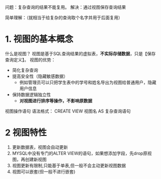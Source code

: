 问题：复杂查询的结果不能复用。
解决：通过视图保存查询结果

简单理解：（就相当于给复杂的查询取个名字并用于后面复用）

# 1. 视图的基本概念

什么是视图？
视图是基于SQL查询结果的虚拟表，**不实际存储数据**，只是【保存查询定义】。
视图的优势：
- 简化复杂查询
- 提高安全性（隐藏敏感数据）
  - 例如管理员可以只把学生表中的学号和姓名导出为视图给普通用户，隐藏用户信息 
- 保持数据逻辑独立性
  -  **对视图进行排序等操作，不影响原数据**

视图操作语句
语法格式：
CREATE VIEW 视图名 AS  复杂查询语句

# 2 视图特性

1. 更新数据表，视图会自动更新
2. MYSQL中没有专门的ALTER VIEW的语句，如果想添加字段，先drop原视图，再创建新视图
3. 视图更新有限制,只能基于单表,但一般不会主动更新视图数据
4. 视图可以嵌套(但一般不进行嵌套)